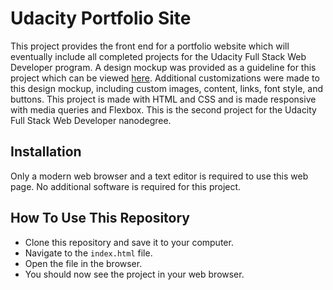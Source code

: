 # Udacity Portfolio Site

This project provides the front end for a portfolio website which will eventually include all
completed projects for the Udacity Full Stack Web Developer program. A design mockup was
provided as a guideline for this project which can be viewed [here](https://d17h27t6h515a5.cloudfront.net/topher/2017/November/5a136147_design-mockup-portfolio/design-mockup-portfolio.pdf). 
Additional customizations were made to this design mockup, including custom images, content, links, font style,
and buttons. This project is made with HTML and CSS and is made responsive with media queries and Flexbox. 
This is the second project for the Udacity Full Stack Web Developer nanodegree.

## Installation
Only a modern web browser and a text editor is required to use this web page. No additional software is 
required for this project.

## How To Use This Repository
- Clone this repository and save it to your computer.
- Navigate to the `index.html` file.
- Open the file in the browser.
- You should now see the project in your web browser.
